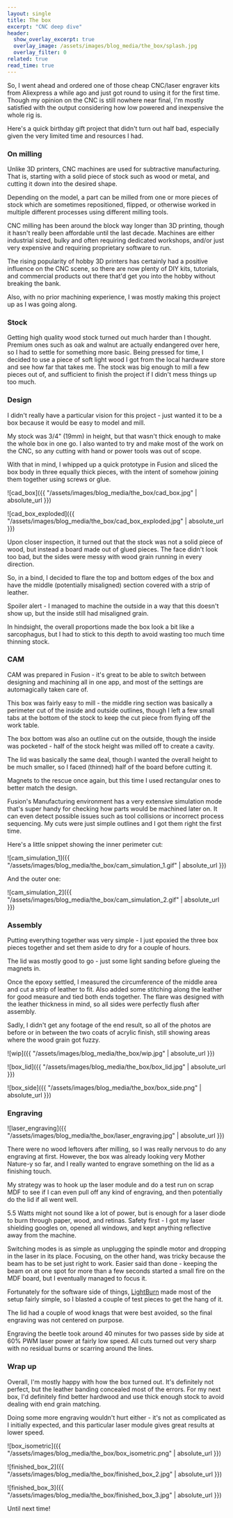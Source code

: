 ```yaml
---
layout: single
title: The box
excerpt: "CNC deep dive"
header:
  show_overlay_excerpt: true
  overlay_image: /assets/images/blog_media/the_box/splash.jpg
  overlay_filter: 0
related: true
read_time: true
---
```


So, I went ahead and ordered one of those cheap CNC/laser engraver kits from Aliexpress a while ago and just got round to using it for the first time. Though my opinion on the CNC is still nowhere near final, I'm mostly satisfied with the output considering how low powered and inexpensive the whole rig is.

Here's a quick birthday gift project that didn't turn out half bad, especially given the very limited time and resources I had.

### On milling

Unlike 3D printers, CNC machines are used for subtractive manufacturing. That is, starting with a solid piece of stock such as wood or metal, and cutting it down into the desired shape.

Depending on the model, a part can be milled from one or more pieces of stock which are sometimes repositioned, flipped, or otherwise worked in multiple different processes using different milling tools.

CNC milling has been around the block way longer than 3D printing, though it hasn't really been affordable until the last decade. Machines are either industrial sized, bulky and often requiring dedicated workshops, and/or just very expensive and requiring proprietary software to run.

The rising popularity of hobby 3D printers has certainly had a positive influence on the CNC scene, so there are now plenty of DIY kits, tutorials, and commercial products out there that'd get you into the hobby without breaking the bank.


Also, with no prior machining experience, I was mostly making this project up as I was going along.

### Stock

Getting high quality wood stock turned out much harder than I thought. Premium ones such as oak and walnut are actually endangered over here, so I had to settle for something more basic. Being pressed for time, I decided to use a piece of soft light wood I got from the local hardware store and see how far that takes me. The stock was big enough to mill a few pieces out of, and sufficient to finish the project if I didn't mess things up too much.

### Design

I didn't really have a particular vision for this project - just wanted it to be a box because it would be easy to model and mill.

My stock was 3/4" (19mm) in height, but that wasn't thick enough to make the whole box in one go. I also wanted to try and make most of the work on the CNC, so any cutting with hand or power tools was out of scope.

With that in mind, I whipped up a quick prototype in Fusion and sliced the box body in three equally thick pieces, with the intent of somehow joining them together using screws or glue.

![cad_box]({{ "/assets/images/blog_media/the_box/cad_box.jpg" | absolute_url }})

![cad_box_exploded]({{ "/assets/images/blog_media/the_box/cad_box_exploded.jpg" | absolute_url }})

Upon closer inspection, it turned out that the stock was not a solid piece of wood, but instead a board made out of glued pieces. The face didn't look too bad, but the sides were messy with wood grain running in every direction.

So, in a bind, I decided to flare the top and bottom edges of the box and have the middle (potentially misaligned) section covered with a strip of leather.

Spoiler alert - I managed to machine the outside in a way that this doesn't show up, but the inside still had misaligned grain.

In hindsight, the overall proportions made the box look a bit like a sarcophagus, but I had to stick to this depth to avoid wasting too much time thinning stock.

### CAM

CAM was prepared in Fusion - it's great to be able to switch between designing and machining all in one app, and most of the settings are automagically taken care of.

This box was fairly easy to mill - the middle ring section was basically a perimeter cut of the inside and outside outlines, though I left a few small tabs at the bottom of the stock to keep the cut piece from flying off the work table.

The box bottom was also an outline cut on the outside, though the inside was pocketed - half of the stock height was milled off to create a cavity.

The lid was basically the same deal, though I wanted the overall height to be much smaller, so I faced (thinned) half of the board before cutting it.

Magnets to the rescue once again, but this time I used rectangular ones to better match the design.

Fusion's Manufacturing environment has a very extensive simulation mode that's super handy for checking how parts would be machined later on. It can even detect possible issues such as tool collisions or incorrect process sequencing. My cuts were just simple outlines and I got them right the first time.

Here's a little snippet showing the inner perimeter cut:

![cam_simulation_1]({{ "/assets/images/blog_media/the_box/cam_simulation_1.gif" | absolute_url }})

And the outer one:

![cam_simulation_2]({{ "/assets/images/blog_media/the_box/cam_simulation_2.gif" | absolute_url }})

### Assembly

Putting everything together was very simple - I just epoxied the three box pieces together and set them aside to dry for a couple of hours.

The lid was mostly good to go - just some light sanding before glueing the magnets in.

Once the epoxy settled, I measured the circumference of the middle area and cut a strip of leather to fit. Also added some stitching along the leather for good measure and tied both ends together. The flare was designed with the leather thickness in mind, so all sides were perfectly flush after assembly.

Sadly, I didn't get any footage of the end result, so all of the photos are before or in between the two coats of acrylic finish, still showing areas where the wood grain got fuzzy.


![wip]({{ "/assets/images/blog_media/the_box/wip.jpg" | absolute_url }})

![box_lid]({{ "/assets/images/blog_media/the_box/box_lid.jpg" | absolute_url }})

![box_side]({{ "/assets/images/blog_media/the_box/box_side.png" | absolute_url }})

### Engraving

![laser_engraving]({{ "/assets/images/blog_media/the_box/laser_engraving.jpg" | absolute_url }})

There were no wood leftovers after milling, so I was really nervous to do any engraving at first. However, the box was already looking very Mother Nature-y so far, and I really wanted to engrave something on the lid as a finishing touch.

My strategy was to hook up the laser module and do a test run on scrap MDF to see if I can even pull off any kind of engraving, and then potentially do the lid if all went well.

5.5 Watts might not sound like a lot of power, but is enough for a laser diode to burn through paper, wood, and retinas. Safety first - I got my laser shielding googles on, opened all windows, and kept anything reflective away from the machine.

Switching modes is as simple as unplugging the spindle motor and dropping in the laser in its place. Focusing, on the other hand, was tricky because the beam has to be set just right to work. Easier said than done - keeping the beam on at one spot for more than a few seconds started a small fire on the MDF board, but I eventually managed to focus it.

Fortunately for the software side of things, [LightBurn](https://lightburnsoftware.com) made most of the setup fairly simple, so I blasted a couple of test pieces to get the hang of it.

The lid had a couple of wood knags that were best avoided, so the final engraving was not centered on purpose.

Engraving the beetle took around 40 minutes for two passes side by side at 60% PWM laser power at fairly low speed. All cuts turned out very sharp with no residual burns or scarring around the lines.

### Wrap up

Overall, I'm mostly happy with how the box turned out. It's definitely not perfect, but the leather banding concealed most of the errors. For my next box, I'd definitely find better hardwood and use thick enough stock to avoid dealing with end grain matching.

Doing some more engraving wouldn't hurt either - it's not as complicated as I initially expected, and this particular laser module gives great results at lower speed.


![box_isometric]({{ "/assets/images/blog_media/the_box/box_isometric.png" | absolute_url }})


![finished_box_2]({{ "/assets/images/blog_media/the_box/finished_box_2.jpg" | absolute_url }})

![finished_box_3]({{ "/assets/images/blog_media/the_box/finished_box_3.jpg" | absolute_url }})

Until next time!

